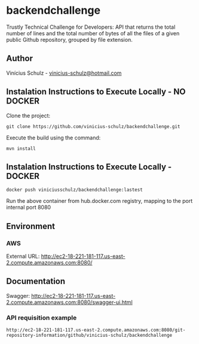 # backendchallenge
Trustly Technical Challenge for Developers: API that returns the total number of lines and the total number of bytes of all the files of a given public Github repository, grouped by file extension.

## Author
Vinícius Schulz - vinicius-schulz@hotmail.com

## Instalation Instructions to Execute Locally - NO DOCKER

Clone the project:
```
git clone https://github.com/vinicius-schulz/backendchallenge.git
```

Execute the build using the command:
```
mvn install 
```

## Instalation Instructions to Execute Locally - DOCKER

```
docker push viniciusschulz/backendchallenge:lastest
```
Run the above container from hub.docker.com registry, mapping to the port internal port 8080 

## Environment

### AWS 
External URL: http://ec2-18-221-181-117.us-east-2.compute.amazonaws.com:8080/

## Documentation
Swagger: http://ec2-18-221-181-117.us-east-2.compute.amazonaws.com:8080/swagger-ui.html

### API requisition example

```
http://ec2-18-221-181-117.us-east-2.compute.amazonaws.com:8080/git-repository-information/github/vinicius-schulz/backendchallenge
```
